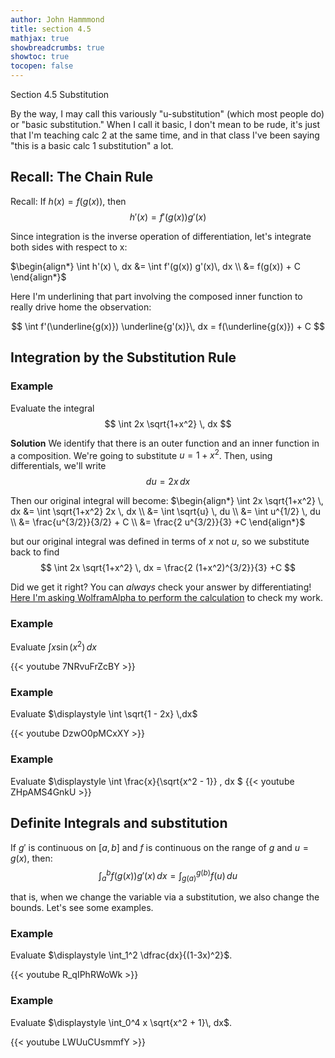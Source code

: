 ```yaml
---
author: John Hammmond
title: section 4.5
mathjax: true
showbreadcrumbs: true
showtoc: true
tocopen: false
---
```


Section 4.5 Substitution
<!--more-->

By the way, I may call this variously "u-substitution" (which  most people do) or "basic substitution." When I call it basic, I don't mean to be rude, it's just that I'm teaching calc 2 at the same time, and in that class I've been saying "this is a basic calc 1 substitution" a lot.

## Recall: The Chain Rule

Recall: If $h(x) = f(g(x))$, then
$$
h'(x) = f'(g(x)) g'(x)
$$

Since integration is the inverse operation of differentiation, let's integrate both sides with respect to x: 

$\begin{align*} \int h'(x) \, dx &= \int f'(g(x)) g'(x)\, dx \\ &= f(g(x)) + C \end{align*}$

Here I'm underlining that part involving the composed inner function to really drive home the observation:

$$
 \int f'(\underline{g(x)}) \underline{g'(x)}\, dx = f(\underline{g(x)}) + C 
$$

## Integration by the Substitution Rule 

### Example

Evaluate the integral
$$
\int 2x \sqrt{1+x^2} \, dx
$$

**Solution**
We identify that there is an outer function and an inner function in a composition. We're going to substitute $u = 1+x^2$.  Then, using differentials, we'll write
$$
du = 2x \, dx
$$

Then our original integral will become:
$\begin{align*}
\int 2x \sqrt{1+x^2} \, dx &= \int \sqrt{1+x^2}  2x \, dx \\ &= \int \sqrt{u} \, du \\ &= \int u^{1/2} \, du \\ &= \frac{u^{3/2}}{3/2} + C \\
&= \frac{2 u^{3/2}}{3} +C 
\end{align*}$

but our original integral was defined in terms of $x$ not $u$, so we substitute back to find 
$$
\int 2x \sqrt{1+x^2} \, dx = \frac{2 (1+x^2)^{3/2}}{3} +C
$$

Did we get it right? You can *always* check your answer by differentiating!  [Here I'm asking WolframAlpha to perform the calculation](https://www.wolframalpha.com/input/?i=differentiate+%5Cfrac%7B2+%281%2Bx%5E2%29%5E%7B3%2F2%7D%7D%7B3%7D+%2BC) to check my work.

### Example

Evaluate $\displaystyle \int x \sin (x^2) \,dx$

{{< youtube 7NRvuFrZcBY >}}

### Example

Evaluate $\displaystyle \int  \sqrt{1 - 2x}  \,dx$

{{< youtube DzwO0pMCxXY >}}

### Example

Evaluate $\displaystyle \int \frac{x}{\sqrt{x^2 - 1}} \, dx $ 
{{< youtube ZHpAMS4GnkU >}}



## Definite Integrals and substitution 

If $g'$ is continuous on $[a, b]$ and $f$ is continuous on the range of $g$ and $u=g(x)$, then: 
$$
\int_a^b f(g(x))g'(x)\, dx = \int_{g(a)}^{g(b)} f(u) \, du
$$

that is, when we change the variable via a substitution, we also change the bounds. Let's see some examples.

### Example
Evaluate $\displaystyle \int_1^2 \dfrac{dx}{(1-3x)^2}$.

{{< youtube R_qIPhRWoWk >}}

### Example
Evaluate $\displaystyle \int_0^4 x \sqrt{x^2 + 1}\, dx$.

{{< youtube LWUuCUsmmfY >}}